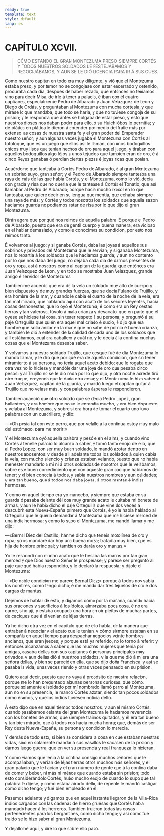 ```yaml
---
ready: true
template: text
style: default
lang: es
---
```


# CAPÍTULO XCVII.

> CÓMO ESTANDO EL GRAN MONTEZUMA PRESO, SIEMPRE CORTÉS Y TODOS NUESTROS
> SOLDADOS LE FESTEJÁBAMOS Y REGOCIJÁBAMOS, Y AUN SE LE DIÓ LICENCIA PARA
> IR Á SUS CUES.


Como nuestro capitan en todo era muy diligente, y vió que el Montezuma
estaba preso, y por temor no se congojase con estar encerrado y
detenido, procuraba cada dia, despues de haber rezado, que entónces no
teniamos vino para decir Misa, de irle á tener á palacio, é iban con él
cuatro capitanes, especialmente Pedro de Albarado y Juan Velazquez de
Leon y Diego de Ordás, y preguntaban al Montezuma con mucha cortesía, y
que mirase lo que mandaba, que todo se haria, y que no tuviese congoja
de su prision; y le respondia que ántes se holgaba de estar preso, y
esto que nuestros dioses nos daban poder para ello, ó su Huichilóbos lo
permitia; y de plática en plática le dieron á entender por medio del
fraile más por extenso las cosas de nuestra santa fe y el gran poder
del Emperador nuestro señor; y aun algunas veces jugaba el Montezuma
con Cortés al totoloque, que es un juego que ellos así le llaman, con
unos bodoquillos chicos muy lisos que tenian hechos de oro para aquel
juego, y tiraban con aquellos bodoquillos algo léjos á unos tejuelos
que tambien eran de oro, é á cinco Reyes ganaban ó perdian ciertas
piezas é joyas ricas que ponian.

Acuérdome que tanteaba á Cortés Pedro de Albarado, é al gran Montezuma
un sobrino suyo, gran señor; y el Pedro de Albarado siempre tanteaba
una raya de más de las que habia Cortés, y el Montezuma, como lo vió,
decia con gracia y risa que no queria que le tantease á Cortés el
Tonatio, que así llamaban al Pedro de Albarado; porque hacia mucho
ixoxol en lo que tanteaba, que quiere decir en su lengua que mentia,
que echaba siempre una raya de más; y Cortés y todos nosotros los
soldados que aquella sazon haciamos guarda no podiamos estar de risa
por lo que dijo el gran Montezuma.

Dirán agora que por qué nos reimos de aquella palabra. É porque el
Pedro de Albarado, puesto que era de gentil cuerpo y buena manera, era
vicioso en el hablar demasiado, y como le conocimos su condicion, por
esto nos reimos tanto.

É volvamos al juego: y si ganaba Cortés, daba las joyas á aquellos
sus sobrinos y privados del Montezuma que le servian; y si ganaba
Montezuma, nos lo repartia á los soldados que le haciamos guarda; y aun
no contento por lo que nos daba del juego, no dejaba cada dia de darnos
presentes de oro y ropa, así á nosotros como al capitan de la guarda,
que entónces era Juan Velazquez de Leon, y en todo se mostraba Juan
Velazquez, grande amigo é servidor de Montezuma.

Tambien me acuerdo que era de la vela un soldado muy alto de cuerpo
y bien dispuesto y de muy grandes fuerzas, que se decia Fulano de
Trujillo, y era hombre de la mar, y cuando le cabia el cuarto de la
noche de la vela, era tan mal mirado, que hablando aquí con acato de
los señores leyentes, hacia cosas deshonestas, que lo oyó el Montezuma;
é como era un Rey destas tierras y tan valeroso, túvolo á mala crianza
y desacato, que en parte que él oyese se hiciese tal cosa, sin tener
respeto á su persona; y preguntó á su paje Orteguilla que quién era
aquel mal criado é sucio, é dijo que era hombre que solia andar en
la mar é que no sabe de policía é buena crianza, y tambien le dió á
entender de la calidad de cada uno de los soldados que allí estábamos,
cuál era caballero y cuál no, y le decia á la contina muchas cosas que
el Montezuma deseaba saber.

Y volvamos á nuestro soldado Trujillo, que desque fué de dia Montezuma
lo mandó llamar, y le dijo que por qué era de aquella condicion, que
sin tener miramiento á su persona, no tenia aquel acato debido; que le
rogaba que otra vez no lo hiciese y mandóle dar una joya de oro que
pesaba cinco pesos: y al Trujillo no se le dió nada por lo que dijo, y
otra noche adrede tiró otro traque, creyendo que le daria otra cosa;
y el Montezuma lo hizo saber á Juan Velazquez, capitan de la guarda,
y mandó luego el capitan quitar á Trujillo que no velase más, y con
palabras ásperas le respondieron.

Tambien acaeció que otro soldado que se decia Pedro Lopez, gran
ballestero, y era hombre que no se le entendia mucho, y era bien
dispuesto y velaba al Montezuma, y sobre si era hora de tomar el cuarto
uno tuvo palabras con un cuadrillero, y dijo:

—«Oh pesia tal con este perro, que por velalle á la continua estoy muy
malo del estómago, para me morir;»

Y el Montezuma oyó aquella palabra y pesóle en el alma, y cuando vino
Cortés á tenelle palacio lo alcanzó á saber, y tomó tanto enojo de
ello, que al Pedro Lopez, con ser muy buen soldado, le mandó azotar
dentro en nuestros aposentos; y desde allí adelante todos los soldados
á quien cabia la vela, con mucho silencio y crianza estaban velando,
puesto que no habia menester mandarlo á mí ni á otros soldados de
nosotros que le velábamos, sobre este buen comedimiento que con aqueste
gran cacique habiamos de tener; y él bien conocia á todos, y sabia
nuestros nombres y aun calidades; y era tan bueno, que á todos nos daba
joyas, á otros mantas é indias hermosas.

Y como en aquel tiempo era yo mancebo, y siempre que estaba en su
guarda ó pasaba delante dél con muy grande acato le quitaba mi bonete
de armas, y aun le habia dicho el paje Orteguilla que vine dos veces á
descubrir esta Nueva-España primero que Cortés, é yo le habia hablado
al Orteguilla que le queria demandar á Montezuma que me hiciese merced
de una india hermosa; y como lo supo el Montezuma, me mandó llamar y me
dijo:

—«Bernal Diez del Castillo, hánme dicho que teneis motolínea de oro y
ropa; yo os mandaré dar hoy una buena moza; tratadla muy bien, que es
hija de hombre principal; y tambien os darán oro y mantas.»

Yo le respondí con mucho acato que le besaba las manos por tan gran
merced y que Dios nuestro Señor le prosperase; y parece ser preguntó al
paje que qué habia respondido, y le declaró la respuesta; y díjole el
Montezuma:

—«De noble condicion me parece Bernal Diez;» porque á todos nos sabia
los nombres, como tengo dicho; é me mandó dar tres tejuelos de oro é
dos cargas de mantas.

Dejemos de hablar de esto, y digamos cómo por la mañana, cuando hacia
sus oraciones y sacrificios á los ídolos, almorzaba poca cosa, é no era
carne, sino ají, y estaba ocupado una hora en oir pleitos de muchas
partes, de caciques que á él venian de léjas tierras.

Ya he dicho otra vez en el capítulo que de ello habla, de la manera
que entraban á negociar y el acato que le tenian, y cómo siempre
estaban en su compañía en aquel tiempo para despachar negocios veinte
hombres ancianos, que eran jueces; y porque está ya referido, no lo
torno á referir: y entónces alcanzamos á saber que las muchas mujeres
que tenia por amigas, casaba dellas con sus capitanes ó personas
principales muy privados, y aun dellas dió á nuestros soldados, y la
que me dió á mí era una señora dellas, y bien se pareció en ella, que
se dijo doña Francisca; y así se pasaba la vida, unas veces riendo y
otras veces pensando en su prision.

Quiero aquí decir, puesto que no vaya á propósito de nuestra relacion,
porque me lo han preguntado algunas personas curiosas, que cómo, porque
solamente el soldado por mí nombrado llamó perro al Montezuma, aun no
en su presencia, le mandó Cortés azotar, siendo tan pocos soldados como
éramos, y que los indios tuviesen noticia dello.

Á esto digo que en aquel tiempo todos nosotros, y aun el mismo Cortés,
cuando pasábamos delante del gran Montezuma le haciamos reverencia con
los bonetes de armas, que siempre traimos quitados, y él era tan bueno
y tan bien mirado, que á todos nos hacia mucha honra; que, demás de ser
Rey desta Nueva-España, su persona y condicion lo merecia.

Y demás de todo esto, si bien se considera la cosa en que estaban
nuestras vidas, sino en solamente mandar á sus vasallos le sacasen
de la prision y darnos luego guerra, que en ver su presencia y real
franqueza lo hicieran.

Y como viamos que tenia á la contina consigo muchos señores que le
acompañaban, y venian de léjas tierras otros muchos más señores, y el
gran palacio que le hacian y el gran número de gente que á la contina
daba de comer y beber, ni más ni ménos que cuando estaba sin prision;
todo esto considerándolo Cortés, hubo mucho enojo de cuando lo supo que
tal palabra le dijese, y como estaba airado dello, de repente le mandó
castigar como dicho tengo; y fué bien empleado en él.

Pasemos adelante y digamos que en aquel instante llegaron de la
Villa-Rica indios cargados con las cadenas de hierro gruesas que Cortés
habia mandado hacer á los herreros. Tambien trujeron todas las cosas
pertenecientes para los bergantines, como dicho tengo; y así como fué
traido se lo hizo saber al gran Montezuma.

Y dejallo hé aquí, y diré lo que sobre ello pasó.
